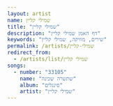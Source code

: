 ```yaml
---
layout: artist
name: שמילי קליין
title: "שמילי קליין"
description: "דף האמן שמילי קליין"
keywords: "שירים, מוזיקה, שמילי קליין"
permalink: /artists/שמילי-קליין
redirect_from:
  - /artists/list/שמילי קליין
songs:
  - number: "33105"
    name: "שתשרה שכינה"
    album: "סינגלים"
    artist: "שמילי קליין"
---
```

